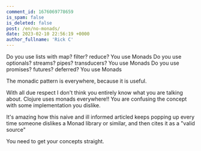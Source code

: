 ```yaml
---
comment_id: 1676069778659
is_spam: false
is_deleted: false
post: /en/no-monads/
date: 2023-02-10 22:56:19 +0000
author_fullname: 'Rick C'
---
```


Do you use lists with map? filter? reduce?
You use Monads
Do you use optionals? streams? pipes? transducers?
You use Monads
Do you use promises? futures? deferred?
You use Monads 

The monadic pattern is everywhere, because it is useful.

With all due respect I don't think you entirely know what you are talking about. Clojure uses monads everywhere!! You are confusing the concept with some implementation you dislike.

It's amazing how this naive and ill informed articled keeps popping up every time someone dislikes a Monad library or similar, and then cites it as a "valid source"

You need to get your concepts straight.

